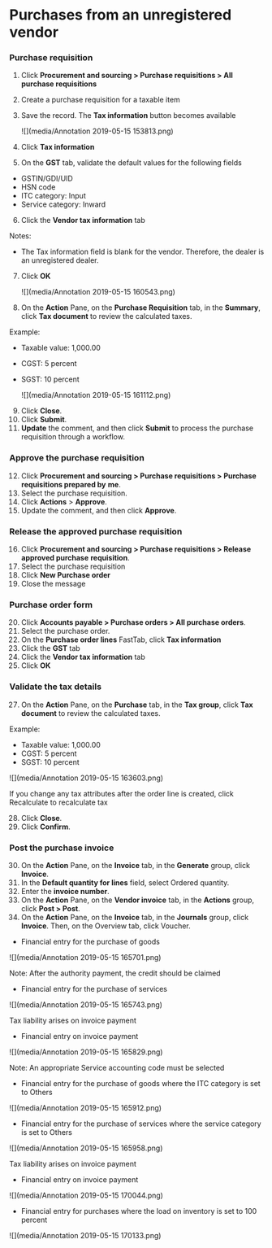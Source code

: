 # Purchases from an unregistered vendor

### Purchase requisition

1. Click **Procurement and sourcing > Purchase requisitions > All purchase requisitions**

2. Create a purchase requisition for a taxable item

3. Save the record. The **Tax information** button becomes available

   ![](media/Annotation 2019-05-15 153813.png)

4. Click **Tax information**

5. On the **GST** tab, validate the default values for the following fields

- GSTIN/GDI/UID
- HSN code
- ITC category: Input
- Service category: Inward

6. Click the **Vendor tax information** tab

Notes:
- The Tax information field is blank for the vendor. Therefore, the dealer is an unregistered dealer.

7. Click **OK**

   ![](media/Annotation 2019-05-15 160543.png)

8. On the **Action** Pane, on the **Purchase Requisition** tab, in the **Summary**, click **Tax document** to review the calculated taxes.

  Example:
- Taxable value: 1,000.00

- CGST: 5 percent

- SGST: 10 percent

  ![](media/Annotation 2019-05-15 161112.png)

9. Click **Close**.
10. Click **Submit**.
11. **Update** the comment, and then click **Submit** to process the purchase requisition through a workflow.

### Approve the purchase requisition

12. Click **Procurement and sourcing > Purchase requisitions > Purchase requisitions prepared by**
    **me**.
13. Select the purchase requisition.
14. Click **Actions** > **Approve**.
15. Update the comment, and then click **Approve**.

### Release the approved purchase requisition

16. Click **Procurement and sourcing > Purchase requisitions > Release approved purchase**
**requisition**.
17. Select the purchase requisition
18. Click **New Purchase order**
19. Close the message

### Purchase order form

20. Click **Accounts payable > Purchase orders > All purchase orders**.
21. Select the purchase order.
22. On the **Purchase order lines** FastTab, click **Tax information**
24. Click the **GST** tab
25. Click the **Vendor tax information** tab
26. Click **OK**

### Validate the tax details

27. On the **Action** Pane, on the **Purchase** tab, in the **Tax group**, click **Tax document** to review the calculated taxes.

Example:

- Taxable value: 1,000.00
- CGST: 5 percent
- SGST: 10 percent

![](media/Annotation 2019-05-15 163603.png)

If you change any tax attributes after the order line is created, click Recalculate to recalculate tax

28. Click **Close**.
29. Click **Confirm**.

### Post the purchase invoice

30. On the **Action** Pane, on the **Invoice** tab, in the **Generate** group, click **Invoice**.
31. In the **Default quantity for lines** field, select Ordered quantity.
32. Enter the **invoice number**.
33. On the **Action** Pane, on the **Vendor invoice** tab, in the **Actions** group, click **Post > Post**.
34. On the **Action** Pane, on the **Invoice** tab, in the **Journals** group, click **Invoice**. Then, on the Overview tab, click Voucher.
- Financial entry for the purchase of goods

![](media/Annotation 2019-05-15 165701.png)

Note: After the authority payment, the credit should be claimed

- Financial entry for the purchase of services

![](media/Annotation 2019-05-15 165743.png)

Tax liability arises on invoice payment

- Financial entry on invoice payment

![](media/Annotation 2019-05-15 165829.png)

Note: An appropriate Service accounting code must be selected

- Financial entry for the purchase of goods where the ITC category is set to Others

![](media/Annotation 2019-05-15 165912.png)

- Financial entry for the purchase of services where the service category is set to Others

![](media/Annotation 2019-05-15 165958.png)

Tax liability arises on invoice payment

- Financial entry on invoice payment

![](media/Annotation 2019-05-15 170044.png)

- Financial entry for purchases where the load on inventory is set to 100 percent

![](media/Annotation 2019-05-15 170133.png)



